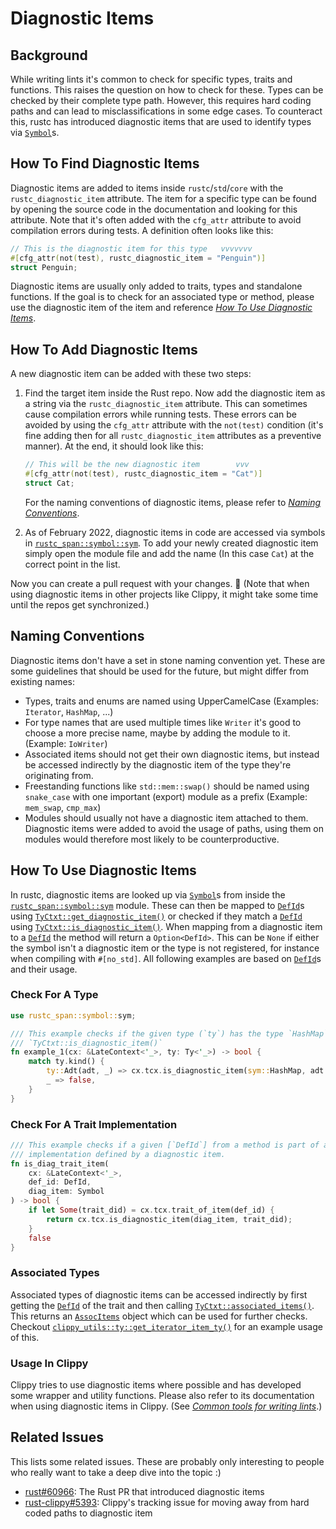 # Diagnostic Items

## Background

While writing lints it's common to check for specific types, traits and functions. This raises
the question on how to check for these. Types can be checked by their complete type path.
However, this requires hard coding paths and can lead to misclassifications in some edge cases.
To counteract this, rustc has introduced diagnostic items that are used to identify types via
[`Symbol`]s.

## How To Find Diagnostic Items

Diagnostic items are added to items inside `rustc`/`std`/`core` with the `rustc_diagnostic_item`
attribute. The item for a specific type can be found by opening the source code in the
documentation and looking for this attribute. Note that it's often added with the `cfg_attr`
attribute to avoid compilation errors during tests. A definition often looks like this:

```rs
// This is the diagnostic item for this type   vvvvvvv
#[cfg_attr(not(test), rustc_diagnostic_item = "Penguin")]
struct Penguin;
```

Diagnostic items are usually only added to traits, types and standalone functions. If the goal
is to check for an associated type or method, please use the diagnostic item of the item and
reference [*How To Use Diagnostic Items*](#how-to-use-diagnostic-items).

## How To Add Diagnostic Items

A new diagnostic item can be added with these two steps:

1. Find the target item inside the Rust repo. Now add the diagnostic item as a string via the 
    `rustc_diagnostic_item` attribute. This can sometimes cause compilation errors while running
    tests. These errors can be avoided by using the `cfg_attr` attribute with the `not(test)`
    condition (it's fine adding then for all `rustc_diagnostic_item` attributes as a preventive
    manner). At the end, it should look like this:

    ```rs
    // This will be the new diagnostic item        vvv
    #[cfg_attr(not(test), rustc_diagnostic_item = "Cat")]
    struct Cat;
    ```

    For the naming conventions of diagnostic items, please refer to
    [*Naming Conventions*](#naming-conventions).

2. As of <!-- date: 2022-02 --> February 2022, diagnostic items in code are accessed via symbols in
    [`rustc_span::symbol::sym`]. To add your newly created diagnostic item simply open the
    module file and add the name (In this case `Cat`) at the correct point in the list.

Now you can create a pull request with your changes. :tada: (Note that when using diagnostic
items in other projects like Clippy, it might take some time until the repos get synchronized.)

## Naming Conventions

Diagnostic items don't have a set in stone naming convention yet. These are some guidelines that
should be used for the future, but might differ from existing names:

* Types, traits and enums are named using UpperCamelCase (Examples: `Iterator`, `HashMap`, ...)
* For type names that are used multiple times like `Writer` it's good to choose a more precise
  name, maybe by adding the module to it. (Example: `IoWriter`)
* Associated items should not get their own diagnostic items, but instead be accessed indirectly
  by the diagnostic item of the type they're originating from.
* Freestanding functions like `std::mem::swap()` should be named using `snake_case` with one
  important (export) module as a prefix (Example: `mem_swap`, `cmp_max`)
* Modules should usually not have a diagnostic item attached to them. Diagnostic items were
  added to avoid the usage of paths, using them on modules would therefore most likely to be
  counterproductive.

## How To Use Diagnostic Items

In rustc, diagnostic items are looked up via [`Symbol`]s from inside the
[`rustc_span::symbol::sym`] module. These can then be mapped to [`DefId`]s using
[`TyCtxt::get_diagnostic_item()`] or checked if they match a [`DefId`] using
[`TyCtxt::is_diagnostic_item()`]. When mapping from a diagnostic item to a [`DefId`] the method
will return a `Option<DefId>`. This can be `None` if either the symbol isn't a diagnostic item
or the type is not registered, for instance when compiling with `#[no_std]`. All following
examples are based on [`DefId`]s and their usage.

### Check For A Type 

```rust
use rustc_span::symbol::sym;

/// This example checks if the given type (`ty`) has the type `HashMap` using
/// `TyCtxt::is_diagnostic_item()`
fn example_1(cx: &LateContext<'_>, ty: Ty<'_>) -> bool {
    match ty.kind() {
        ty::Adt(adt, _) => cx.tcx.is_diagnostic_item(sym::HashMap, adt.did),
        _ => false,
    }
}
```

### Check For A Trait Implementation

```rust
/// This example checks if a given [`DefId`] from a method is part of a trait
/// implementation defined by a diagnostic item.
fn is_diag_trait_item(
    cx: &LateContext<'_>,
    def_id: DefId,
    diag_item: Symbol
) -> bool {
    if let Some(trait_did) = cx.tcx.trait_of_item(def_id) {
        return cx.tcx.is_diagnostic_item(diag_item, trait_did);
    }
    false
}
```

### Associated Types

Associated types of diagnostic items can be accessed indirectly by first getting the [`DefId`]
of the trait and then calling [`TyCtxt::associated_items()`]. This returns an [`AssocItems`]
object which can be used for further checks. Checkout 
[`clippy_utils::ty::get_iterator_item_ty()`] for an example usage of this.

### Usage In Clippy

Clippy tries to use diagnostic items where possible and has developed some wrapper and utility
functions. Please also refer to its documentation when using diagnostic items in Clippy. (See
[*Common tools for writing lints*][clippy-Common-tools-for-writing-lints].)

## Related Issues

This lists some related issues. These are probably only interesting to people who really want to
take a deep dive into the topic :)

* [rust#60966]: The Rust PR that introduced diagnostic items 
* [rust-clippy#5393]: Clippy's tracking issue for moving away from hard coded paths to
  diagnostic item

<!-- Links -->

[`rustc_span::symbol::sym`]: https://doc.rust-lang.org/nightly/nightly-rustc/rustc_span/symbol/sym/index.html
[`Symbol`]: https://doc.rust-lang.org/nightly/nightly-rustc/rustc_span/symbol/struct.Symbol.html
[`DefId`]: https://doc.rust-lang.org/nightly/nightly-rustc/rustc_hir/def_id/struct.DefId.html
[`TyCtxt::get_diagnostic_item()`]: https://doc.rust-lang.org/nightly/nightly-rustc/rustc_middle/ty/context/struct.TyCtxt.html#method.get_diagnostic_item
[`TyCtxt::is_diagnostic_item()`]: https://doc.rust-lang.org/nightly/nightly-rustc/rustc_middle/ty/context/struct.TyCtxt.html#method.is_diagnostic_item
[`TyCtxt::associated_items()`]: https://doc.rust-lang.org/nightly/nightly-rustc/rustc_middle/ty/context/struct.TyCtxt.html#method.associated_items
[`AssocItems`]: https://doc.rust-lang.org/nightly/nightly-rustc/rustc_middle/ty/assoc/struct.AssocItems.html
[`clippy_utils::ty::get_iterator_item_ty()`]: https://github.com/rust-lang/rust-clippy/blob/305177342fbc622c0b3cb148467bab4b9524c934/clippy_utils/src/ty.rs#L55-L72
[clippy-Common-tools-for-writing-lints]: https://github.com/rust-lang/rust-clippy/blob/master/doc/common_tools_writing_lints.md
[rust#60966]: https://github.com/rust-lang/rust/pull/60966
[rust-clippy#5393]: https://github.com/rust-lang/rust-clippy/issues/5393
